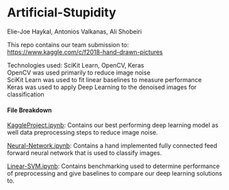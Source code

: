 # Artificial-Stupidity
Elie-Joe Haykal, Antonios Valkanas, Ali Shobeiri

This repo contains our team submission to: https://www.kaggle.com/c/f2018-hand-drawn-pictures  

Technologies used: SciKit Learn, OpenCV, Keras  
OpenCV was used primarily to reduce image noise  
SciKit Learn was used to fit linear baselines to measure performance  
Keras was used to apply Deep Learning to the denoised images for classification  

#### File Breakdown
[KaggleProject.ipynb](https://github.com/alishobeiri/Artificial-Stupidity/blob/master/KaggleProject.ipynb): Contains our best performing deep learning model as well data preprocessing steps to reduce image noise. 

[Neural-Network.ipynb](https://github.com/alishobeiri/Artificial-Stupidity/blob/master/Neural-Network.ipynb): Contains a hand implemented fully connected feed forward neural network that is used to classify images.

[Linear-SVM.ipynb](https://github.com/alishobeiri/Artificial-Stupidity/blob/master/linear_SVM.ipynb): Contains benchmarking used to determine performance of preprocessing and give baselines to compare our deep learning solutions to.
